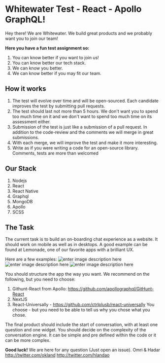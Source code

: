 # Whitewater Test - React - Apollo GraphQL!


Hey there! We are Whitewater.
We build great products and we probably want you to join our team!

**Here you have a fun test assignment so:**
1. You can know better if you want to join us!
2. You can know better our tech stack.
3. We can know you better.
4. We can know better if you may fit our team.


How it works
-------------
1. The test will evolve over time and will be open-sourced. Each candidate improves the test by submitting pull requests.
2. The test should last not more than 5 hours. We don't want you to spend too much time on it and we don't want to spend too much time on its assessment either.
3. Submission of the test is just like a submission of a pull request. In addition to the code-review and the comments we will merge in great submissions.
4. With each merge, we will improve the test and make it more interesting.
5. Write as if you were writing a code for an open-source library. Comments, tests are more than welcomed

Our Stack
------
1. Nodejs
2. React
3. React Native
3. Graphql
4. MongoDB
5. Apollo
6. SCSS


The Task
-------
The current task is to build an on-boarding chat experience as a website. It should work on mobile as well as in desktops. A good example can be found at Lemonade, one of our favorite apps with a brilliant UX.

Here are a few examples:
![enter image description here](http://res.cloudinary.com/hlandao/image/upload/c_scale,h_492/v1495119534/lemo1_j6p8bc.jpg)
![enter image description here](http://res.cloudinary.com/hlandao/image/upload/c_scale,h_492/v1495119697/lemo0_wrfeux.jpg)
![enter image description here](http://res.cloudinary.com/hlandao/image/upload/c_scale,h_492/v1495119534/lemo6_lcudhr.jpg)

You should structure the app the way you want.
We recommend on the following, but you need to choose:
1. Githunt-React from Apollo: https://github.com/apollographql/GitHunt-React
2. NextJS
3. React-Universally - https://github.com/ctrlplusb/react-universally
You choose - but you need to be able to tell us why you chose what you chose.

The final product should include the start of conversation, with at least one question and one widget. You should decide on the complexity of the conversation engine. It can be simple and pre defined within the code or it can be more complex.



**Good luck!**
We are here for any question (Just open an issue).
Omri & Hadar
http://twitter.com/okland
http://twitter.com/hlandao


